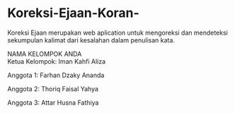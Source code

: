 # Koreksi-Ejaan-Koran-
Koreksi Ejaan merupakan web aplication untuk mengoreksi dan mendeteksi sekumpulan kalimat dari kesalahan dalam penulisan kata.


NAMA KELOMPOK ANDA <br/>
Ketua Kelompok: Iman Kahfi Aliza

Anggota 1: Farhan Dzaky Ananda

Anggota 2: Thoriq Faisal Yahya

Anggota 3: Attar Husna Fathiya

